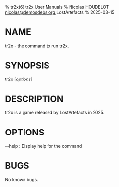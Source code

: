 % tr2x(6) tr2x User Manuals
% Nicolas HOUDELOT <nicolas@demosdebs.org>,LostArtefacts
% 2025-03-15

# NAME
tr2x - the command to run tr2x.

# SYNOPSIS
tr2x [*options*]

# DESCRIPTION
tr2x is a game released by LostArtefacts in 2025.

# OPTIONS
\--help
:   Display help for the command

# BUGS
No known bugs.
